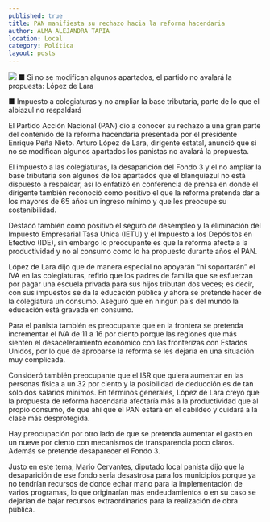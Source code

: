 ```yaml
---
published: true
title: PAN manifiesta su rechazo hacia la reforma hacendaria
author: ALMA ALEJANDRA TAPIA
location: Local
category: Política
layout: posts
---
```


![](http://i.imgur.com/bJtgZLcm.jpg)
■ Si no se modifican algunos apartados, el partido no avalará la propuesta: López de Lara

■ Impuesto a colegiaturas y no ampliar la base tributaria, parte de lo que el albiazul no respaldará

El Partido Acción Nacional (PAN) dio a conocer su rechazo a una gran parte del contenido de la reforma hacendaria presentada por el presidente Enrique Peña Nieto. Arturo López de Lara, dirigente estatal, anunció que si no se modifican algunos apartados los panistas no avalará la propuesta.

El impuesto a las colegiaturas, la desaparición del Fondo 3 y el no ampliar la base tributaria son algunos de los apartados que el blanquiazul no está dispuesto a respaldar, así lo enfatizó en conferencia de prensa en donde el dirigente también reconoció como positivo el que la reforma pretenda dar a los mayores de 65 años un ingreso mínimo y que les preocupe su sostenibilidad.

Destacó también como positivo el seguro de desempleo y la eliminación del Impuesto Empresarial Tasa Unica (IETU) y el Impuesto a los Depósitos en Efectivo (IDE), sin embargo lo preocupante es que la reforma afecte a la productividad y no al consumo como lo ha propuesto durante años el PAN.

López de Lara dijo que de manera especial no apoyarán “ni soportarán” el IVA en las colegiaturas, refirió que los padres de familia que se esfuerzan por pagar una escuela privada para sus hijos tributan dos veces; es decir, con sus impuestos se da la educación pública y ahora se pretende hacer de la colegiatura un consumo. Aseguró que en ningún país del mundo la educación está gravada en consumo. 

Para el panista también es preocupante que en la frontera se pretenda incrementar el IVA de 11 a 16 por ciento porque las regiones que más sienten el desaceleramiento económico con las fronterizas con Estados Unidos, por lo que de aprobarse la reforma se les dejaría en una situación muy complicada.

Consideró también preocupante que el ISR que quiera aumentar en las personas física a un 32 por ciento y la posibilidad de deducción es de tan sólo dos salarios mínimos. 
En términos generales, López de Lara creyó que la propuesta de reforma hacendaria afectaría más a la productividad que al propio consumo, de que ahí que el PAN estará en el cabildeo y cuidará a la clase más desprotegida.

Hay preocupación por otro lado de que se pretenda aumentar el gasto en un nueve por ciento con mecanismos de transparencia poco claros. Además se pretende desaparecer el Fondo 3.

Justo en este tema, Mario Cervantes, diputado local panista dijo que la desaparición de ese fondo sería desastrosa para los municipios porque ya no tendrían recursos de donde echar mano para la implementación de varios programas, lo que originarían más endeudamientos o en su caso se dejarían de bajar recursos extraordinarios para la realización de obra pública. 
